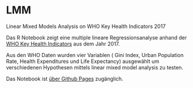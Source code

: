 # LMM
Linear Mixed Models Analysis on WHO Key Health Indicators 2017

Das R Notebook zeigt eine multiple lineare Regressionsanalyse anhand der [WHO Key Health Indicators](http://www.euro.who.int/en/data-and-evidence/evidence-resources/core-health-indicators-in-the-who-european-region/core-health-indicators-in-the-who-european-region-2017.-special-focus-2030-sustainable-development-agenda-2017) aus dem Jahr 2017. 

Aus den WHO Daten wurden vier Variablen ( Gini Index, Urban Population Rate, Health Expenditures und Life Expectancy) ausgewählt um verschiedenen Hypothesen mittels linear mixed model analysis zu testen. 

Das Notebook ist  [über Github Pages](https://bartschl.github.io/LMM/) zugänglich. 
